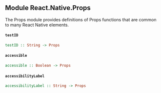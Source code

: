 ## Module React.Native.Props

The Props module provides definitions of Props functions that are common
to many React Native elements.

#### `testID`

``` purescript
testID :: String -> Props
```

#### `accessible`

``` purescript
accessible :: Boolean -> Props
```

#### `accessibilityLabel`

``` purescript
accessibilityLabel :: String -> Props
```


